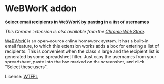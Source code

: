 # WeBWorK addon

**Select email recipients in WeBWorK by pasting in a list of usernames**

*This Chrome extension is also available from the [Chrome Web Store](https://chrome.google.com/webstore/detail/webwork-email-recipients/pgdehmolnpmpjdbaakdjcnobhcbmkhfo).*

[WeBWorK](http://webwork.maa.org) is an open-source online homework system. It has a built-in email feature, to which this extension works adds a box for entering a list of recipients. This is convenient when the class is large and the recipient list is generated by some spreadsheet filter. Just copy the usernames from your spreadsheet, paste into the box marked on the screenshot, and click "Select these users". 

License: [WTFPL](http://www.wtfpl.net)
